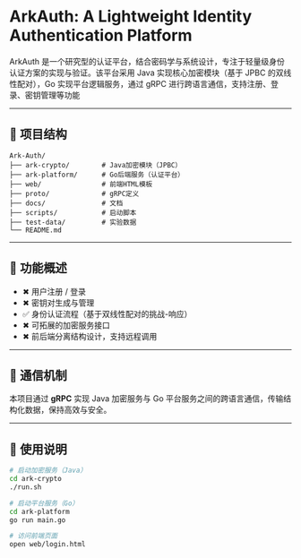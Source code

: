 # ArkAuth: A Lightweight Identity Authentication Platform

ArkAuth 是一个研究型的认证平台，结合密码学与系统设计，专注于轻量级身份认证方案的实现与验证。该平台采用 Java 实现核心加密模块（基于 JPBC 的双线性配对），Go 实现平台逻辑服务，通过 gRPC 进行跨语言通信，支持注册、登录、密钥管理等功能

---

## 🔧 项目结构

```
Ark-Auth/
├── ark-crypto/        # Java加密模块（JPBC）
├── ark-platform/      # Go后端服务（认证平台）
├── web/               # 前端HTML模板
├── proto/             # gRPC定义
├── docs/              # 文档
├── scripts/           # 启动脚本
├── test-data/         # 实验数据
└── README.md
```

---

## 🔐 功能概述

- ✖ 用户注册 / 登录
- ✖ 密钥对生成与管理
- ✅ 身份认证流程（基于双线性配对的挑战-响应）
- ✖ 可拓展的加密服务接口
- ✖ 前后端分离结构设计，支持远程调用

---

## 📡 通信机制

本项目通过 **gRPC** 实现 Java 加密服务与 Go 平台服务之间的跨语言通信，传输结构化数据，保持高效与安全。

---

## 📂 使用说明

```bash
# 启动加密服务（Java）
cd ark-crypto
./run.sh

# 启动平台服务（Go）
cd ark-platform
go run main.go

# 访问前端页面
open web/login.html
```

